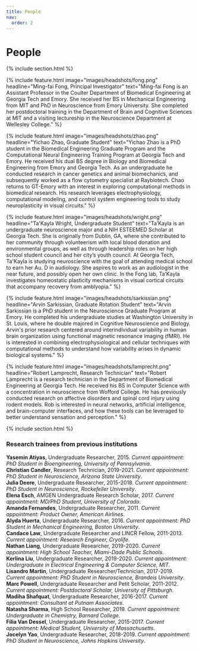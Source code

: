 ```yaml
---
title: People
nav:
  order: 2
---
```


# <i class="fas fa-users"></i>People

{% include section.html %}

{%
  include feature.html
  image="images/headshots/fong.png"
  headline="Ming-fai Fong, Principal Investigator"
  text="Ming-fai Fong is an Assistant Professor in the Coulter Department of Biomedical Engineering at Georgia Tech and Emory.  She received her BS in Mechanical Engineering from MIT and PhD in Neuroscience from Emory University.  She completed her postdoctoral training in the Department of Brain and Cognitive Sciences at MIT and a visiting lectureship in the Neuroscience Department at Wellesley College."
%}

{%
  include feature.html
  image="images/headshots/zhao.png"
  headline="Yichao Zhao, Graduate Student"
  text="Yichao Zhao is a PhD student in the Biomedical Engineering Graduate Program and the Computational Neural Engineering Training Program at Georgia Tech and Emory.  He received his dual BS degree in Biology and Biomedical Engineering from Emory and Georgia Tech. As an undergraduate he conducted research in cancer genetics and animal biomechanics, and subsequently worked as a flow cytometry specialist at Raybiotech.  Chao returns to GT-Emory with an interest in exploring computational methods in biomedical research.  His research leverages electrophysiology, computational modeling, and control system engineering tools to study neuroplasticity in visual circuits."
%}

{%
  include feature.html
  image="images/headshots/wright.png"
  headline="Ta'Kayla Wright, Undergraduate Student"
  text="Ta’Kayla is an undergraduate neuroscience major and a NIH ESTEEMED Scholar at Georgia Tech.  She is originally from Dublin, GA, where she contributed to her community through volunteerism with local blood donation and environmental groups, as well as through leadership roles on her high school student council and her city’s youth council.  At Georgia Tech, Ta'Kayla is studying neuroscience with the goal of attending medical school to earn her Au. D in audiology. She aspires to work as an audiologist in the near future, and possibly open her own clinic.  In the Fong lab, Ta’Kayla investigates homeostatic plasticity mechanisms in visual cortical circuits that accompany recovery from amblyopia."
%}

{%
  include feature.html
  image="images/headshots/sarkissian.png"
  headline="Arvin Sarkissian, Graduate Rotation Student"
  text="Arvin Sarkissian is a PhD student in the Neuroscience Graduate Program at Emory. He completed his undergraduate studies at Washington University in St. Louis, where he double majored in Cognitive Neuroscience and Biology. Arvin's prior research centered around interindividual variability in human brain organization using functional magnetic resonance imaging (fMRI). He is interested in combining electrophysiological and cellular techniques with computational methods to understand how variability arises in dynamic biological systems."
%}

{%
  include feature.html
  image="images/headshots/lamprecht.png"
  headline="Robert Lamprecht, Research Technician"
  text="Robert Lamprecht is a research technician in the Department of Biomedical Engineering at Georgia Tech. He received his BS in Computer Science with a concentration in neuroscience from Wofford College. He has previously conducted research on affective disorders and spinal cord injury using rodent models.  Rob is interested in neural networks, artificial intelligence, and brain-computer interfaces, and how these tools can be leveraged to better understand sensation and perception."
%}

{% include section.html %}

### Research trainees from previous institutions
**Yasemin Atiyas**, Undergraduate Researcher, 2015. *Current appointment: PhD Student in Bioengineering, University of Pennsylvania*.<br>
**Christian Candler**, Research Technician, 2019-2021. *Current appointment: PhD Student in Neuroscience, Arizona State University*.<br>
**Julia Deere**, Undergraduate Researcher, 2015-2018. *Current appointment: PhD Student in Neuroscience, Rockefeller University*.<br>
**Elena Esch**, AMGEN Undergraduate Research Scholar, 2017. *Current appointment: MD/PhD Student, University of Colorado*.<br>
**Amanda Fernandes**, Undergraduate Researcher, 2011. *Current appointment: Product Owner, American Airlines*.<br>
**Alyda Huerta**, Undergraduate Researcher, 2016. *Current appointment: PhD Student in Mechanical Engineering, Boston University*.<br>
**Candace Law**, Undergraduate Researcher and LINCR Fellow, 2011-2013. *Current appointment: Research Engineer, Cryolife*.<br>
**Nathan Liang**, Undergraduate Researcher, 2019-2020. *Current appointment: High School Teacher, Miami-Dade Public Schools*.<br>
**Kerlina Liu**, Undergraduate Researcher, 2019-2020. *Current appointment: Undergraduate in Electrical Engineering & Computer Science, MIT*.<br>
**Lisandro Martin**, Undergraduate Researcher/Technician, 2017-2019. *Current appointment: PhD Student in Neuroscience, Brandeis University*.<br>
**Marc Powell**, Undergraduate Researcher and Petit Scholar, 2011-2012. *Current appointment: Postdoctoral Scholar, University of Pittsburgh*.<br>
**Madiha Shafquat**, Undergraduate Researcher, 2016-2017. *Current appointment: Consultant at Putnam Associates*.<br>
**Natasha Sharma**, High School Researcher, 2019. *Current appointment: Undergraduate in Chemistry, Barnard College*.<br>
**Filia Van Dessel**, Undergraduate Researcher, 2015-2017. *Current appointment: Medical Student, University of Massachusetts*.<br>
**Jocelyn Yao**, Undergraduate Researcher, 2018-2019. *Current appointment: PhD Student in Neuroscience, Johns Hopkins University*.<br>


